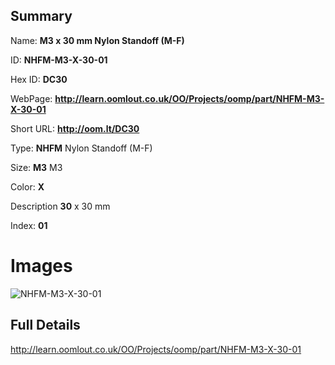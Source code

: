 

## Summary
 
Name: __M3 x 30 mm Nylon Standoff (M-F)__

ID: __NHFM-M3-X-30-01__

Hex ID: __DC30__

WebPage: __http://learn.oomlout.co.uk/OO/Projects/oomp/part/NHFM-M3-X-30-01__

Short URL: __http://oom.lt/DC30__


Type: __NHFM__ Nylon Standoff (M-F) 

Size: __M3__ M3 

Color: __X__  

Description __30__ x 30 mm 

Index: __01__


 # Images
![NHFM-M3-X-30-01](http://oomlout.com/oomp-gen/parts/NHFM-M3-X-30-01/NHFM-M3-X-30-01_420.jpg)



 ## Full Details

 http://learn.oomlout.co.uk/OO/Projects/oomp/part/NHFM-M3-X-30-01














